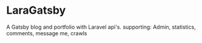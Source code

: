 # LaraGatsby
A Gatsby blog and portfolio with Laravel api's. supporting: Admin, statistics, comments, message me, crawls
